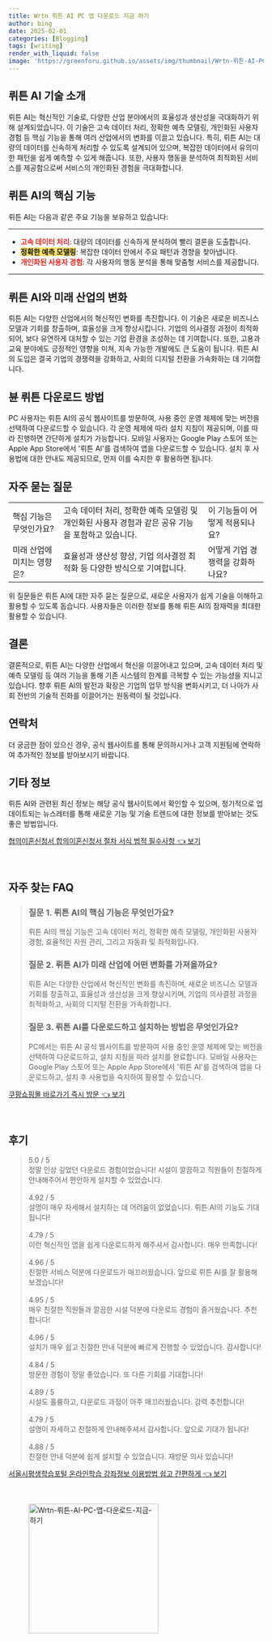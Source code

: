 ```yaml
---
title: Wrtn 뤼튼 AI PC 앱 다운로드 지금 하기
author: bing
date: 2025-02-01
categories: [Blogging]
tags: [writing]
render_with_liquid: false
image: 'https://greenforu.github.io/assets/img/thumbnail/Wrtn-뤼튼-AI-PC-앱-다운로드-지금-하기.webp'
---
```



<h2 id='AI_기술_소개'>뤼튼 AI 기술 소개</h2>

<p>뤼튼 AI는 혁신적인 기술로, 다양한 산업 분야에서의 효율성과 생산성을 극대화하기 위해 설계되었습니다. 이 기술은 고속 데이터 처리, 정확한 예측 모델링, 개인화된 사용자 경험 등 핵심 기능을 통해 여러 산업에서의 변화를 이끌고 있습니다. 특히, 뤼튼 AI는 대량의 데이터를 신속하게 처리할 수 있도록 설계되어 있으며, 복잡한 데이터에서 유의미한 패턴을 쉽게 예측할 수 있게 해줍니다. 또한, 사용자 행동을 분석하여 최적화된 서비스를 제공함으로써 서비스의 개인화된 경험을 극대화합니다.</p>

<h2 id='핵심_기능'>뤼튼 AI의 핵심 기능</h2>

<p>뤼튼 AI는 다음과 같은 주요 기능을 보유하고 있습니다:</p>

<hr />

<ul>
    <li><b><span style="color: #ee2323;">고속 데이터 처리</span></b>: 대량의 데이터를 신속하게 분석하여 빨리 결론을 도출합니다.</li>
    <li><b><span style="background-color: #ffe066;">정확한 예측 모델링</span></b>: 복잡한 데이터 안에서 주요 패턴과 경향을 찾아냅니다.</li>
    <li><b><span style="color: #ee2323;">개인화된 사용자 경험</span></b>: 각 사용자의 행동 분석을 통해 맞춤형 서비스를 제공합니다.</li>
</ul>

<hr />

<h2 id='미래_산업의_변화'>뤼튼 AI와 미래 산업의 변화</h2>

<p>뤼튼 AI는 다양한 산업에서의 혁신적인 변화를 촉진합니다. 이 기술은 새로운 비즈니스 모델과 기회를 창출하며, 효율성을 크게 향상시킵니다. 기업의 의사결정 과정이 최적화되어, 보다 유연하게 대처할 수 있는 기업 환경을 조성하는 데 기여합니다. 또한, 고용과 교육 분야에도 긍정적인 영향을 미쳐, 지속 가능한 개발에도 큰 도움이 됩니다. 뤼튼 AI의 도입은 결국 기업의 경쟁력을 강화하고, 사회의 디지털 전환을 가속화하는 데 기여합니다.</p>

<h2 id='다운로드_방법'>뷴 뤼튼 다운로드 방법</h2>

<p>PC 사용자는 뤼튼 AI의 공식 웹사이트를 방문하여, 사용 중인 운영 체제에 맞는 버전을 선택하여 다운로드할 수 있습니다. 각 운영 체제에 따라 설치 지침이 제공되며, 이를 따라 진행하면 간단하게 설치가 가능합니다. 모바일 사용자는 Google Play 스토어 또는 Apple App Store에서 '뤼튼 AI'를 검색하여 앱을 다운로드할 수 있습니다. 설치 후 사용법에 대한 안내도 제공되므로, 먼저 이를 숙지한 후 활용하면 됩니다.</p>

<h2 id='자주_묻는_질문'>자주 묻는 질문</h2>

<table>
    <tr>
        <td>핵심 기능은 무엇인가요?</td>
        <td>고속 데이터 처리, 정확한 예측 모델링 및 개인화된 사용자 경험과 같은 공유 기능을 포함하고 있습니다.</td>
        <td>이 기능들이 어떻게 적용되나요?</td>
    </tr>
    <tr>
        <td>미래 산업에 미치는 영향은?</td>
        <td>효율성과 생산성 향상, 기업 의사결정 최적화 등 다양한 방식으로 기여합니다.</td>
        <td>어떻게 기업 경쟁력을 강화하나요?</td>
    </tr>
</table>

<p>위 질문들은 뤼튼 AI에 대한 자주 묻는 질문으로, 새로운 사용자가 쉽게 기술을 이해하고 활용할 수 있도록 돕습니다. 사용자들은 이러한 정보를 통해 뤼튼 AI의 잠재력을 최대한 활용할 수 있습니다.</p>

<h2 id='결론'>결론</h2>

<p>결론적으로, 뤼튼 AI는 다양한 산업에서 혁신을 이끌어내고 있으며, 고속 데이터 처리 및 예측 모델링 등 여러 기능을 통해 기존 시스템의 한계를 극복할 수 있는 가능성을 지니고 있습니다. 향후 뤼튼 AI의 발전과 확장은 기업의 업무 방식을 변화시키고, 더 나아가 사회 전반의 기술적 진화를 이끌어가는 원동력이 될 것입니다.</p>

<h2 id='연락처'>연락처</h2>

<p>더 궁금한 점이 있으신 경우, 공식 웹사이트를 통해 문의하시거나 고객 지원팀에 연락하여 추가적인 정보를 받아보시기 바랍니다. </p>

<h2 id='기타_정보'>기타 정보</h2>

<p>뤼튼 AI와 관련된 최신 정보는 해당 공식 웹사이트에서 확인할 수 있으며, 정기적으로 업데이트되는 뉴스레터를 통해 새로운 기능 및 기술 트렌드에 대한 정보를 받아보는 것도 좋은 방법입니다.</p>


<p><a class="click-button" title="협의이혼신청서 합의이혼신청서 절차 서식 법적 필수사항" href="https://greenforu.github.io/posts/%ED%98%91%EC%9D%98%EC%9D%B4%ED%98%BC%EC%8B%A0%EC%B2%AD%EC%84%9C-%ED%95%A9%EC%9D%98%EC%9D%B4%ED%98%BC%EC%8B%A0%EC%B2%AD%EC%84%9C-%EC%A0%88%EC%B0%A8-%EC%84%9C%EC%8B%9D-%EB%B2%95%EC%A0%81-%ED%95%84%EC%88%98%EC%82%AC%ED%95%AD/" rel="dofollow">협의이혼신청서 합의이혼신청서 절차 서식 법적 필수사항 👈 보기</a></p><br>
<h2 id='자주_찾는_FAQ'>자주 찾는 FAQ</h2>
<div itemscope="" itemtype="https://schema.org/FAQPage"> 
<blockquote> 
<div itemscope="" itemprop="mainEntity" itemtype="https://schema.org/Question"> 
<h3 itemprop="name">질문 1. 뤼튼 AI의 핵심 기능은 무엇인가요?</h3> 
<div itemscope="" itemprop="acceptedAnswer" itemtype="https://schema.org/Answer"> 
<span itemprop="text"> 
<p>뤼튼 AI의 핵심 기능은 고속 데이터 처리, 정확한 예측 모델링, 개인화된 사용자 경험, 효율적인 자원 관리, 그리고 자동화 및 최적화입니다.</p> 
</span> 
</div> 
</div> 

<div itemscope="" itemprop="mainEntity" itemtype="https://schema.org/Question"> 
<h3 itemprop="name">질문 2. 뤼튼 AI가 미래 산업에 어떤 변화를 가져올까요?</h3> 
<div itemscope="" itemprop="acceptedAnswer" itemtype="https://schema.org/Answer"> 
<span itemprop="text"> 
<p>뤼튼 AI는 다양한 산업에서 혁신적인 변화를 촉진하며, 새로운 비즈니스 모델과 기회를 창출하고, 효율성과 생산성을 크게 향상시키며, 기업의 의사결정 과정을 최적화하고, 사회의 디지털 전환을 가속화합니다.</p> 
</span> 
</div> 
</div> 

<div itemscope="" itemprop="mainEntity" itemtype="https://schema.org/Question"> 
<h3 itemprop="name">질문 3. 뤼튼 AI를 다운로드하고 설치하는 방법은 무엇인가요?</h3> 
<div itemscope="" itemprop="acceptedAnswer" itemtype="https://schema.org/Answer"> 
<span itemprop="text"> 
<p>PC에서는 뤼튼 AI 공식 웹사이트를 방문하여 사용 중인 운영 체제에 맞는 버전을 선택하여 다운로드하고, 설치 지침을 따라 설치를 완료합니다. 모바일 사용자는 Google Play 스토어 또는 Apple App Store에서 '뤼튼 AI'를 검색하여 앱을 다운로드하고, 설치 후 사용법을 숙지하여 활용할 수 있습니다.</p> 
</span> 
</div> 
</div> 
</blockquote> 
</div>
<p><a class="click-button" title="쿠팡쇼핑몰 바로가기 즉시 방문" href="https://greenforu.github.io/posts/%EC%BF%A0%ED%8C%A1%EC%87%BC%ED%95%91%EB%AA%B0-%EB%B0%94%EB%A1%9C%EA%B0%80%EA%B8%B0-%EC%A6%89%EC%8B%9C-%EB%B0%A9%EB%AC%B8/" rel="dofollow">쿠팡쇼핑몰 바로가기 즉시 방문 👈 보기</a></p><br>
<h2 id='후기'>후기</h2>
<div itemscope itemtype="https://schema.org/Product">
  <blockquote>
  <div itemprop="review" itemscope itemtype="https://schema.org/Review">
      <div itemprop="reviewRating" itemscope itemtype="https://schema.org/Rating"> <span itemprop="ratingValue">5.0</span> / <span itemprop="bestRating">5</span> </div>
      <span itemprop="reviewBody">정말 인상 깊었던 다운로드 경험이었습니다! 시설이 깔끔하고 직원들이 친절하게 안내해주어서 편안하게 설치할 수 있었습니다.</span>
  </div>
  <br>
  <div itemprop="review" itemscope itemtype="https://schema.org/Review">
      <div itemprop="reviewRating" itemscope itemtype="https://schema.org/Rating"> <span itemprop="ratingValue">4.92</span> / <span itemprop="bestRating">5</span> </div>
      <span itemprop="reviewBody">설명이 매우 자세해서 설치하는 데 어려움이 없었습니다. 뤼튼 AI의 기능도 기대됩니다!</span>
  </div>
  <br>
  <div itemprop="review" itemscope itemtype="https://schema.org/Review">
      <div itemprop="reviewRating" itemscope itemtype="https://schema.org/Rating"> <span itemprop="ratingValue">4.79</span> / <span itemprop="bestRating">5</span> </div>
      <span itemprop="reviewBody">이런 혁신적인 앱을 쉽게 다운로드하게 해주셔서 감사합니다. 매우 만족합니다!</span>
  </div>
  <br>
  <div itemprop="review" itemscope itemtype="https://schema.org/Review">
      <div itemprop="reviewRating" itemscope itemtype="https://schema.org/Rating"> <span itemprop="ratingValue">4.96</span> / <span itemprop="bestRating">5</span> </div>
      <span itemprop="reviewBody">친절한 서비스 덕분에 다운로드가 매끄러웠습니다. 앞으로 뤼튼 AI를 잘 활용해보겠습니다!</span>
  </div>
  <br>
  <div itemprop="review" itemscope itemtype="https://schema.org/Review">
      <div itemprop="reviewRating" itemscope itemtype="https://schema.org/Rating"> <span itemprop="ratingValue">4.95</span> / <span itemprop="bestRating">5</span> </div>
      <span itemprop="reviewBody">매우 친절한 직원들과 깔끔한 시설 덕분에 다운로드 경험이 즐거웠습니다. 추천합니다!</span>
  </div>
  <br>
  <div itemprop="review" itemscope itemtype="https://schema.org/Review">
      <div itemprop="reviewRating" itemscope itemtype="https://schema.org/Rating"> <span itemprop="ratingValue">4.96</span> / <span itemprop="bestRating">5</span> </div>
      <span itemprop="reviewBody">설치가 매우 쉽고 친절한 안내 덕분에 빠르게 진행할 수 있었습니다. 감사합니다!</span>
  </div>
  <br>
  <div itemprop="review" itemscope itemtype="https://schema.org/Review">
      <div itemprop="reviewRating" itemscope itemtype="https://schema.org/Rating"> <span itemprop="ratingValue">4.84</span> / <span itemprop="bestRating">5</span> </div>
      <span itemprop="reviewBody">방문한 경험이 정말 좋았습니다. 또 다른 기회를 기대합니다!</span>
  </div>
  <br>
  <div itemprop="review" itemscope itemtype="https://schema.org/Review">
      <div itemprop="reviewRating" itemscope itemtype="https://schema.org/Rating"> <span itemprop="ratingValue">4.89</span> / <span itemprop="bestRating">5</span> </div>
      <span itemprop="reviewBody">시설도 훌륭하고, 다운로드 과정이 아주 매끄러웠습니다. 강력 추천합니다!</span>
  </div>
  <br>
  <div itemprop="review" itemscope itemtype="https://schema.org/Review">
      <div itemprop="reviewRating" itemscope itemtype="https://schema.org/Rating"> <span itemprop="ratingValue">4.79</span> / <span itemprop="bestRating">5</span> </div>
      <span itemprop="reviewBody">설명이 자세하고 친절하게 안내해주셔서 감사합니다. 앞으로 기대가 됩니다!</span>
  </div>
  <br>
  <div itemprop="review" itemscope itemtype="https://schema.org/Review">
      <div itemprop="reviewRating" itemscope itemtype="https://schema.org/Rating"> <span itemprop="ratingValue">4.88</span> / <span itemprop="bestRating">5</span> </div>
      <span itemprop="reviewBody">친절한 안내 덕분에 쉽게 설치할 수 있었습니다. 재방문 의사 있습니다!</span>
  </div>
  </blockquote>
</div>
<p><a class="click-button" title="서울시평생학습포털 온라인학습 강좌정보 이용방법 쉽고 간편하게" href="https://greenforu.github.io/posts/%EC%84%9C%EC%9A%B8%EC%8B%9C%ED%8F%89%EC%83%9D%ED%95%99%EC%8A%B5%ED%8F%AC%ED%84%B8-%EC%98%A8%EB%9D%BC%EC%9D%B8%ED%95%99%EC%8A%B5-%EA%B0%95%EC%A2%8C%EC%A0%95%EB%B3%B4-%EC%9D%B4%EC%9A%A9%EB%B0%A9%EB%B2%95-%EC%89%BD%EA%B3%A0-%EA%B0%84%ED%8E%B8%ED%95%98%EA%B2%8C/" rel="dofollow">서울시평생학습포털 온라인학습 강좌정보 이용방법 쉽고 간편하게 👈 보기</a></p><br>
<figure class="image"><img src="https://greenforu.github.io/assets/img/thumbnail/Wrtn-뤼튼-AI-PC-앱-다운로드-지금-하기.webp" alt="Wrtn-뤼튼-AI-PC-앱-다운로드-지금-하기" width="256" height="256"></figure>